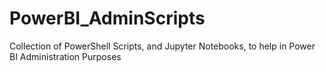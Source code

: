 # PowerBI_AdminScripts
 Collection of PowerShell Scripts, and Jupyter Notebooks, to help in Power BI Administration Purposes
